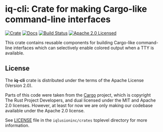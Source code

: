 # iq-cli: Crate for making Cargo-like command-line interfaces

[![Crate][crate-image]][crate-link]
[![Docs][docs-image]][docs-link]
[![Build Status][build-image]][build-link]
[![Apache 2.0 Licensed][license-image]][license-link]

[crate-image]: https://img.shields.io/crates/v/iq-cli.svg
[crate-link]: https://crates.io/crates/iq-cli
[docs-image]: https://docs.rs/iq-cli/badge.svg
[docs-link]: https://docs.rs/iq-cli/
[build-image]: https://circleci.com/gh/iqlusioninc/crates.svg?style=shield
[build-link]: https://circleci.com/gh/iqlusioninc/crates
[license-image]: https://img.shields.io/badge/license-Apache2.0-blue.svg
[license-link]: https://github.com/iqlusioninc/crates/blob/master/LICENSE

This crate contains reusable components for building Cargo-like command-line
interfaces which can selectively enable colored output when a TTY is available.

## License

The **iq-cli** crate is distributed under the terms of the
Apache License (Version 2.0).

Parts of this code were taken from the [Cargo](https://github.com/rust-lang/cargo)
project, which is copyright The Rust Project Developers, and dual licensed under
the MIT and Apache 2.0 licenses. However, at least for now we are only making
our codebase available under the Apache 2.0 license.

See [LICENSE] file in the `iqlusioninc/crates` toplevel directory for more
information.

[LICENSE]: https://github.com/iqlusioninc/crates/blob/master/LICENSE
